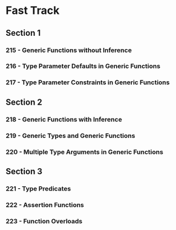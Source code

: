 # Fast Track

## Section 1

### 215 - Generic Functions without Inference

### 216 - Type Parameter Defaults in Generic Functions

### 217 - Type Parameter Constraints in Generic Functions

## Section 2

### 218 - Generic Functions with Inference

### 219 - Generic Types and Generic Functions

### 220 - Multiple Type Arguments in Generic Functions

## Section 3

### 221 - Type Predicates

### 222 - Assertion Functions

### 223 - Function Overloads
